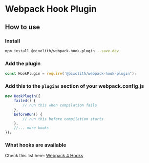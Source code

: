 # Webpack Hook Plugin

## How to use

### Install

```bash
npm install @pixolith/webpack-hook-plugin --save-dev
```

### Add the plugin

```javascript
const HookPlugin = require('@pixolith/webpack-hook-plugin');
```

### Add this to the `plugins` section of your webpack.config.js

```javascript
new HookPlugin({
    failed() {
        // run this when compilation fails
    },
    beforeRun() {
        // run this before compilation starts
    },
    //... more hooks
});
```

### What hooks are available

Check this list here: [Webpack 4 Hooks](https://webpack.js.org/api/compiler-hooks)
